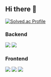 ## Hi there 👋

[![Solved.ac Profile](http://mazassumnida.wtf/api/v2/generate_badge?boj=jiojkl123)](https://solved.ac/jiojkl123)


### Backend
<span>
  <img src="https://img.shields.io/badge/Django-092E20?style=for-the-badge&logo=#092E20&logoColor=white">
  <img src="https://img.shields.io/badge/Springboot-6DB33F?style=for-the-badge&logo=#092E20&logoColor=white">
</span>

### Frontend
<span>
  <img src="https://img.shields.io/badge/Vue.js-4FC08D?style=for-the-badge&logo=#092E20&logoColor=white">
  <img src="https://img.shields.io/badge/Node.js-5FA04E?style=for-the-badge&logo=#092E20&logoColor=white">
  <img src="https://img.shields.io/badge/CSS-1572B6?style=for-the-badge&logo=#092E20&logoColor=white">
</span>


